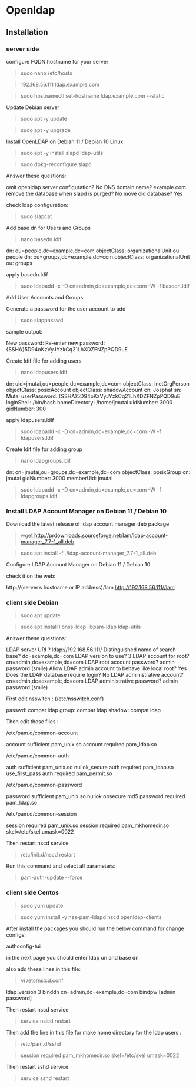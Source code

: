 # Openldap

## Installation
### server side
configure FQDN hostname for your server

> sudo nano /etc/hosts


> 192.168.56.111   ldap.example.com


> sudo hostnamectl set-hostname ldap.example.com --static



Update Debian server

> sudo apt -y update


> sudo apt -y upgrade



Install OpenLDAP on Debian 11 / Debian 10 Linux

> sudo apt -y install slapd ldap-utils


> sudo dpkg-reconfigure slapd


Answer these questions:

omit openldap server configuration? No
DNS domain name? example.com
remove the database when slapd is purged? No
move old database? Yes


check ldap configuration:

> sudo slapcat


Add base dn for Users and Groups

> nano basedn.ldif

dn: ou=people,dc=example,dc=com
objectClass: organizationalUnit
ou: people
dn: ou=groups,dc=example,dc=com
objectClass: organizationalUnit
ou: groups


apply basedn.ldif

> sudo ldapadd -x -D cn=admin,dc=example,dc=com -W -f basedn.ldif


Add User Accounts and Groups

Generate a password for the user account to add

> sudo slappasswd

sample output:

New password:
Re-enter new password:
{SSHA}5D94oKzVyJYzkCq21LhXDZFNZpPQD9uE


Create ldif file for adding users

> nano ldapusers.ldif

dn: uid=jmutai,ou=people,dc=example,dc=com
objectClass: inetOrgPerson
objectClass: posixAccount
objectClass: shadowAccount
cn: Josphat
sn: Mutai
userPassword: {SSHA}5D94oKzVyJYzkCq21LhXDZFNZpPQD9uE
loginShell: /bin/bash
homeDirectory: /home/jmutai
uidNumber: 3000
gidNumber: 300


apply ldapusers.ldif

> sudo ldapadd -x -D cn=admin,dc=example,dc=com -W -f ldapusers.ldif


Create ldif file for adding group

> nano ldapgroups.ldif

dn: cn=jmutai,ou=groups,dc=example,dc=com
objectClass: posixGroup
cn: jmutai
gidNumber: 3000
memberUid: jmutai


> sudo ldapadd -x -D cn=admin,dc=example,dc=com -W -f ldapgroups.ldif



### Install LDAP Account Manager on Debian 11 / Debian 10

Download the latest release of ldap account manager deb package

> wget http://prdownloads.sourceforge.net/lam/ldap-account-manager_7.7-1_all.deb


> sudo apt install -f ./ldap-account-manager_7.7-1_all.deb


Configure LDAP Account Manager on Debian 11 / Debian 10

check it on the web:

http://(server’s hostname or IP address)/lam
http://192.168.56.111//lam



### client side Debian 

> sudo apt update


> sudo apt install libnss-ldap libpam-ldap ldap-utils

Answer these questions:

LDAP server URI ? ldap://192.168.56.111/
Distinguished name of search base? dc=example,dc=com
LDAP version to use? 3
LDAP account for root? cn=admin,dc=example,dc=com
LDAP root account password? admin password (smile)
Allow LDAP admin account to behave like local root? Yes
Does the LDAP database require login? No
LDAP administrative account? cn=admin,dc=example,dc=com
LDAP administrative password? admin password (smile)

First edit nsswitch : (/etc/nsswitch.conf)

passwd:            compat ldap
group:               compat ldap
shadow:           compat ldap

Then edit these files :

/etc/pam.d/common-account

account sufficient pam_unix.so
account required pam_ldap.so

/etc/pam.d/common-auth

auth sufficient pam_unix.so nullok_secure
auth required pam_ldap.so use_first_pass
auth required pam_permit.so


 /etc/pam.d/common-password

password sufficient pam_unix.so nullok obsecure md5
password required pam_ldap.so

/etc/pam.d/common-session

session required pam_unix.so
session required pam_mkhomedir.so skel=/etc/skel umask=0022


Then restart nscd service

> /etc/init.d/nscd restart

Run this command and select all parameters:

> pam-auth-update --force


### client side Centos

> sudo yum update



> sudo yum install -y nss-pam-ldapd nscd openldap-clients


After install the packages you should run the below command for change configs:

authconfig-tui

in the next page you should enter ldap uri and base dn

also add these lines in this file:

> vi /etc/nslcd.conf


ldap_version 3
binddn cn=admin,dc=example,dc=com
bindpw [admin password]

Then restart nscd service

> service nslcd restart

Then add the line in this file for make home directory for the ldap users :

> /etc/pam.d/sshd

> session required pam_mkhomedir.so skel=/etc/skel umask=0022

Then restart sshd service

> service sshd restart
